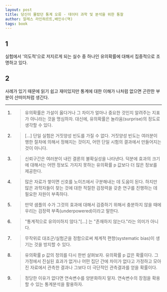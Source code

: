 ```yaml
---
layout: post
title: 당신이 몰랐던 통계 오류 - 데이터 과학 및 분석을 위한 통찰
author: 알레스 라인하르트,배인수(역)
tags: book
---
```


## 1
실험에서 '의도적'으로 저지르게 되는 실수 중 하나인 유의확률에 대해서 집중적으로 조명하고 있다. 

## 2
사례가 있기 때문에 읽기 쉽고 재미있지만 통계에 대한 이해가 나처럼 없으면 곤란한 부분이 산떠미처럼 생긴다.


-----

1. > 유의확률은 가설이 옳다거나 그 차이가 얼마나 중요한 것인지 알려주는 지표가 아니라는 것을 명심하자. 대신에, 유의확률은 놀라움(surprise)의 정도로 생각할 수 있다.

2. > [...] 단일 실험은 거짓양성 빈도를 가질 수 없다. 거짓양성 빈도는 여러분이 행한 절차에 의해서 정해지는 것이지, 어떤 단일 시험의 결과에서 만들어지는 것이 아니다.

3. > 신뢰구간은 여러분이 내린 결론의 불확실성을 나타낸다. 덕분에 효과의 크기에 대해서는 어떤 정보도 가지지 못하는 유의확률 p 값보다 더 많은 정보를 제공한다.

4. > 많은 자료가 쌓이면 신호를 노이즈에서 구분해내는 데 도움이 된다. 하지만 많은 과학자들이 찾는 것에 대한 적절한 검정력을 갖춘 연구를 진행하는 데 필요한 자원이 부족하다.

5. > 만약 샘플의 수가 그것의 효과에 대해서 검증하기 위해서 충분하지 않을 때에 우리는 검정력 부족(underpowered)이라고 말한다.

6. > "통계적으로 유의미하지 않다."[...] 는 "존재하지 않는다."라는 의미가 아니다.

7. > 무작위로 대조군/실험군을 정함으로써 체계적 편향(systematic bias)이 생기는 것을 방지할 수 있다.

8. > 유의확률 p 값의 정의를 다시 한번 살펴보자. 유의확률 p 값은 확률이다. 그 가정에서 진실된 효과가 없거나 어떤 집단 간에 차이가 없다고 가정하고 모아진 자료에서 관측한 결과나 그보다 더 극단적인 관측결과를 얻을 확률이다.

9. > 정당한 이유가 없다면 연속변수를 양분화하지 말자. 연속변수의 장점을 확용할 수 있는 통계분석을 활용하자.